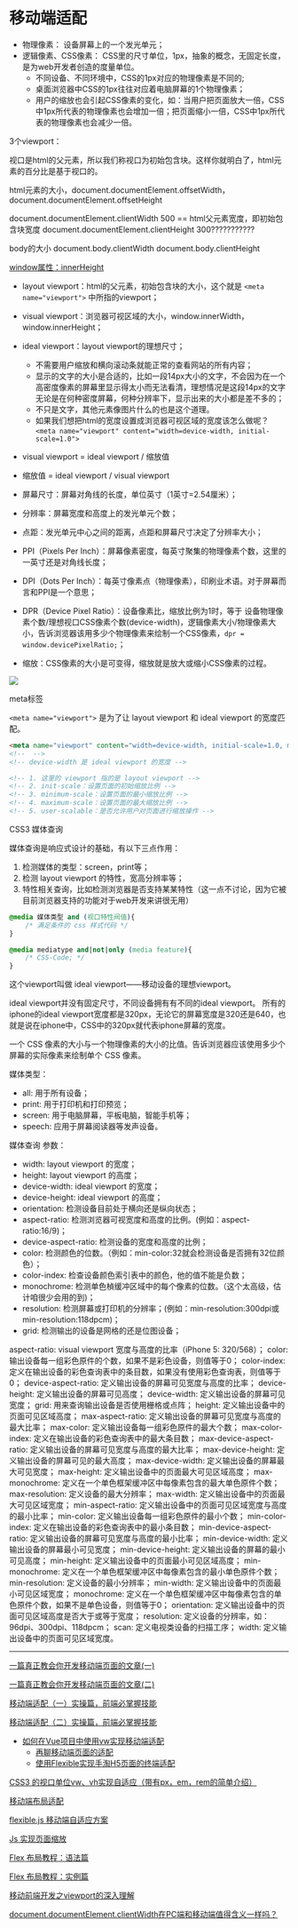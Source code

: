# 移动端适配

* 物理像素： 设备屏幕上的一个发光单元；
* 逻辑像素、CSS像素： CSS里的尺寸单位，1px，抽象的概念，无固定长度，是为web开发者创造的度量单位。
	* 不同设备、不同环境中，CSS的1px对应的物理像素是不同的;
	* 桌面浏览器中CSS的1px往往对应着电脑屏幕的1个物理像素；
	* 用户的缩放也会引起CSS像素的变化，如：当用户把页面放大一倍，CSS中1px所代表的物理像素也会增加一倍；把页面缩小一倍，CSS中1px所代表的物理像素也会减少一倍。

3个viewport：

视口是html的父元素，所以我们称视口为初始包含块。这样你就明白了，html元素的百分比是基于视口的。

html元素的大小，document.documentElement.offsetWidth，document.documentElement.offsetHeight

document.documentElement.clientWidth
500 == html父元素宽度，即初始包含块宽度
document.documentElement.clientHeight
300???????????

body的大小
document.body.clientWidth
document.body.clientHeight

[window属性：innerHeight](https://www.w3cschool.cn/fetch_api/fetch_api-rf2u2nv2.html)

* layout viewport：html的父元素，初始包含块的大小，这个就是 `<meta name="viewport">` 中所指的viewport；
* visual viewport：浏览器可视区域的大小，window.innerWidth，window.innerHeight；
* ideal viewport：layout viewport的理想尺寸；
	* 不需要用户缩放和横向滚动条就能正常的查看网站的所有内容；
	* 显示的文字的大小是合适的，比如一段14px大小的文字，不会因为在一个高密度像素的屏幕里显示得太小而无法看清，理想情况是这段14px的文字无论是在何种密度屏幕，何种分辨率下，显示出来的大小都是差不多的；
	* 不只是文字，其他元素像图片什么的也是这个道理。
	* 如果我们想把html的宽度设置成浏览器可视区域的宽度该怎么做呢？ `<meta name="viewport" content="width=device-width, initial-scale=1.0">`

* visual viewport = ideal viewport / 缩放值
* 缩放值 = ideal viewport / visual viewport


* 屏幕尺寸：屏幕对角线的长度，单位英寸（1英寸=2.54厘米）；
* 分辨率：屏幕宽度和高度上的发光单元个数；
* 点距：发光单元中心之间的距离，点距和屏幕尺寸决定了分辨率大小；
* PPI（Pixels Per Inch）：屏幕像素密度，每英寸聚集的物理像素个数，这里的一英寸还是对角线长度；
* DPI（Dots Per Inch）：每英寸像素点（物理像素），印刷业术语。对于屏幕而言和PPI是一个意思；
* DPR（Device Pixel Ratio）：设备像素比，缩放比例为1时，等于 设备物理像素个数/理想视口CSS像素个数(device-width)，逻辑像素大小/物理像素大小，告诉浏览器该用多少个物理像素来绘制一个CSS像素，`dpr = window.devicePixelRatio;`；
* 缩放：CSS像素的大小是可变得，缩放就是放大或缩小CSS像素的过程。

![](../../../images/fe_css_viewport.png)

meta标签

`<meta name="viewport">` 是为了让 layout viewport 和 ideal viewport 的宽度匹配。

```html
<meta name="viewport" content="width=device-width, initial-scale=1.0, maximum-scale=1.0, user-scalable=no">
<!--  -->
<!-- device-width 是 ideal viewport 的宽度 -->

<!-- 1. 这里的 viewport 指的是 layout viewport -->
<!-- 2. init-scale：设置页面的初始缩放比例 -->
<!-- 3. minimum-scale：设置页面的最小缩放比例 -->
<!-- 4. maximum-scale：设置页面的最大缩放比例 -->
<!-- 5. user-scalable：是否允许用户对页面进行缩放操作 -->
```

CSS3 媒体查询

媒体查询是响应式设计的基础，有以下三点作用：

1. 检测媒体的类型：screen，print等；
2. 检测 layout viewport 的特性，宽高分辨率等；
3. 特性相关查询，比如检测浏览器是否支持某某特性（这一点不讨论，因为它被目前浏览器支持的功能对于web开发来讲很无用）

```css
@media 媒体类型 and (视口特性阀值){
    /* 满足条件的 css 样式代码 */
}

@media mediatype and|not|only (media feature){
    /* CSS-Code; */
}
```

这个viewport叫做 ideal viewport——移动设备的理想viewport。

ideal viewport并没有固定尺寸，不同设备拥有有不同的ideal viewport。
所有的iphone的ideal viewport宽度都是320px，无论它的屏幕宽度是320还是640，也就是说在iphone中，CSS中的320px就代表iphone屏幕的宽度。


一个 CSS 像素的大小与一个物理像素的大小的比值。告诉浏览器应该使用多少个屏幕的实际像素来绘制单个 CSS 像素。





媒体类型：

* all: 用于所有设备；
* print: 用于打印机和打印预览；
* screen: 用于电脑屏幕，平板电脑，智能手机等；
* speech: 应用于屏幕阅读器等发声设备。


媒体查询 参数：

* width: layout viewport 的宽度；
* height: layout viewport 的高度；
* device-width: ideal viewport 的宽度；
* device-height: ideal viewport 的高度；
* orientation: 检测设备目前处于横向还是纵向状态；
* aspect-ratio: 检测浏览器可视宽度和高度的比例。(例如：aspect-ratio:16/9)；
* device-aspect-ratio: 检测设备的宽度和高度的比例；
* color: 检测颜色的位数。（例如：min-color:32就会检测设备是否拥有32位颜色）；
* color-index: 检查设备颜色索引表中的颜色，他的值不能是负数；
* monochrome: 检测单色楨缓冲区域中的每个像素的位数。（这个太高级，估计咱很少会用的到)；
* resolution: 检测屏幕或打印机的分辨率；(例如：min-resolution:300dpi或min-resolution:118dpcm)；
* grid: 检测输出的设备是网格的还是位图设备；

aspect-ratio: visual viewport 宽度与高度的比率（iPhone 5: 320/568）；
color: 输出设备每一组彩色原件的个数，如果不是彩色设备，则值等于0；
color-index: 定义在输出设备的彩色查询表中的条目数，如果没有使用彩色查询表，则值等于0；
device-aspect-ratio: 定义输出设备的屏幕可见宽度与高度的比率；
device-height: 定义输出设备的屏幕可见高度；
device-width: 定义输出设备的屏幕可见宽度；
grid: 用来查询输出设备是否使用栅格或点阵；
height: 定义输出设备中的页面可见区域高度；
max-aspect-ratio: 定义输出设备的屏幕可见宽度与高度的最大比率；
max-color: 定义输出设备每一组彩色原件的最大个数；
max-color-index: 定义在输出设备的彩色查询表中的最大条目数；
max-device-aspect-ratio: 定义输出设备的屏幕可见宽度与高度的最大比率；
max-device-height: 定义输出设备的屏幕可见的最大高度；
max-device-width: 定义输出设备的屏幕最大可见宽度；
max-height: 定义输出设备中的页面最大可见区域高度；
max-monochrome: 定义在一个单色框架缓冲区中每像素包含的最大单色原件个数；
max-resolution: 定义设备的最大分辨率；
max-width: 定义输出设备中的页面最大可见区域宽度；
min-aspect-ratio: 定义输出设备中的页面可见区域宽度与高度的最小比率；
min-color: 定义输出设备每一组彩色原件的最小个数；
min-color-index: 定义在输出设备的彩色查询表中的最小条目数；
min-device-aspect-ratio: 定义输出设备的屏幕可见宽度与高度的最小比率；
min-device-width: 定义输出设备的屏幕最小可见宽度；
min-device-height: 定义输出设备的屏幕的最小可见高度；
min-height: 定义输出设备中的页面最小可见区域高度；
min-monochrome: 定义在一个单色框架缓冲区中每像素包含的最小单色原件个数；
min-resolution: 定义设备的最小分辨率；
min-width: 定义输出设备中的页面最小可见区域宽度；
monochrome: 定义在一个单色框架缓冲区中每像素包含的单色原件个数，如果不是单色设备，则值等于0；
orientation: 定义输出设备中的页面可见区域高度是否大于或等于宽度；
resolution: 定义设备的分辨率，如：96dpi、300dpi、118dpcm；
scan: 定义电视类设备的扫描工序；
width: 定义输出设备中的页面可见区域宽度。


----------------------------------------------------------------------------------------------------------

[一篇真正教会你开发移动端页面的文章(一)](https://blog.csdn.net/VhWfR2u02Q/article/details/78737075)

[一篇真正教会你开发移动端页面的文章(二)](http://web.jobbole.com/93253/)

[移动端适配（一）实操篇，前端必掌握技能](http://baijiahao.baidu.com/s?id=1596376727654829921&wfr=spider&for=pc)

[移动端适配（二）实操篇，前端必掌握技能](http://www.lucklnk.com/godaddy/details/aid/385911124)

* [如何在Vue项目中使用vw实现移动端适配](https://www.w3cplus.com/mobile/vw-layout-in-vue.html)
	* [再聊移动端页面的适配](https://www.w3cplus.com/css/vw-for-layout.html)
	* [使用Flexible实现手淘H5页面的终端适配](https://www.w3cplus.com/mobile/lib-flexible-for-html5-layout.html)

[CSS3 的视口单位vw、vh实现自适应（带有px，em，rem的简单介绍）](https://blog.csdn.net/sjw1039115768/article/details/80460777)

[移动端布局适配](https://www.jianshu.com/p/dfa14e6eb19a?utm_campaign=maleskine&utm_content=note&utm_medium=seo_notes&utm_source=recommendation)

[flexible.js 移动端自适应方案](https://www.jianshu.com/p/04efb4a1d2f8)

[Js 实现页面缩放](https://www.cnblogs.com/lyr1213/p/8658002.html)

[Flex 布局教程：语法篇](http://www.ruanyifeng.com/blog/2015/07/flex-grammar.html)

[Flex 布局教程：实例篇](http://www.ruanyifeng.com/blog/2015/07/flex-examples.html)

[移动前端开发之viewport的深入理解](https://www.cnblogs.com/2050/p/3877280.html)

[document.documentElement.clientWidth在PC端和移动端值得含义一样吗？](https://segmentfault.com/q/1010000004610317)